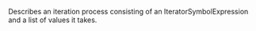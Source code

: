 Describes an iteration process consisting of an IteratorSymbolExpression and a list of values it takes.  
